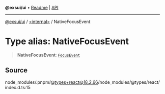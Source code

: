 **@exsui/ui** • [Readme](../../README.md) \| [API](../../globals.md)

***

[@exsui/ui](../../README.md) / [\<internal\>](../README.md) / NativeFocusEvent

# Type alias: NativeFocusEvent

> **NativeFocusEvent**: [`FocusEvent`]( https://developer.mozilla.org/docs/Web/API/FocusEvent )

## Source

node\_modules/.pnpm/@types+react@18.2.66/node\_modules/@types/react/index.d.ts:15
